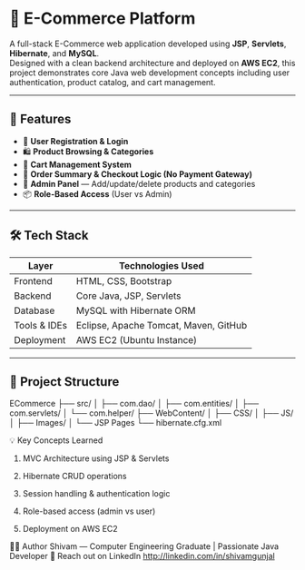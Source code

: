 # 🛒 E-Commerce Platform

A full-stack E-Commerce web application developed using **JSP**, **Servlets**, **Hibernate**, and **MySQL**.  
Designed with a clean backend architecture and deployed on **AWS EC2**, this project demonstrates core Java web development concepts including user authentication, product catalog, and cart management.

---

## 🚀 Features

- 🔐 **User Registration & Login**  
- 🛍️ **Product Browsing & Categories**  
- 🛒 **Cart Management System**  
- 🧮 **Order Summary & Checkout Logic (No Payment Gateway)**  
- 🧰 **Admin Panel** — Add/update/delete products and categories  
- 📦 **Role-Based Access** (User vs Admin)

---

## 🛠️ Tech Stack

| Layer        | Technologies Used                      |
|--------------|-----------------------------------------|
| Frontend     | HTML, CSS, Bootstrap                   |
| Backend      | Core Java, JSP, Servlets               |
| Database     | MySQL with Hibernate ORM               |
| Tools & IDEs | Eclipse, Apache Tomcat, Maven, GitHub  |
| Deployment   | AWS EC2 (Ubuntu Instance)              |

---

## 📂 Project Structure

ECommerce
├── src/
│ ├── com.dao/
│ ├── com.entities/
│ ├── com.servlets/
│ └── com.helper/
├── WebContent/
│ ├── CSS/
│ ├── JS/
│ ├── Images/
│ └── JSP Pages
└── hibernate.cfg.xml


💡 Key Concepts Learned

1. MVC Architecture using JSP & Servlets

2. Hibernate CRUD operations

3. Session handling & authentication logic

4. Role-based access (admin vs user)

5. Deployment on AWS EC2



🙋‍♂️ Author
Shivam — Computer Engineering Graduate | Passionate Java Developer
📧 Reach out on LinkedIn
http://linkedin.com/in/shivamgunjal



